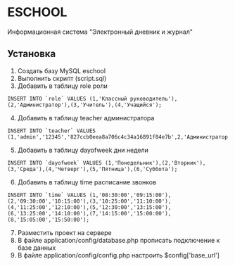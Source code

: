 # ESCHOOL
Информационная система "Электронный дневник и журнал" 

## Установка 
1. Создать базу MySQL eschool
2. Выполнить скрипт (script.sql)
3. Добавить в таблицу role роли 

```
INSERT INTO `role` VALUES (1,'Классный руководитель'),(2,'Администратор'),(3,'Учитель'),(4,'Учащийся');
```

4. Добавить в таблицу teacher администратора 

```
INSERT INTO `teacher` VALUES (1,'admin','12345','827ccb0eea8a706c4c34a16891f84e7b',2,'Администратор',1);
```

5. Добавить в таблицу dayofweek дни недели

```
INSERT INTO `dayofweek` VALUES (1,'Понедельник'),(2,'Вторник'),(3,'Среда'),(4,'Четверг'),(5,'Пятница'),(6,'Суббота');
```

6. Добавить в таблицу time расписание звонков 

```
INSERT INTO `time` VALUES (1,'08:30:00','09:15:00'),(2,'09:30:00','10:15:00'),(3,'10:25:00','11:10:00'),(4,'11:25:00','12:10:00'),(5,'12:30:00','13:15:00'),(6,'13:25:00','14:10:00'),(7,'14:15:00','15:00:00'),(8,'15:05:00','15:50:00');
```

7. Разместить проект на сервере 
8. В файле application/config/database.php прописать подключение к базе данных 
9. В файле application/config/config.php настроить $config['base_url'] 



